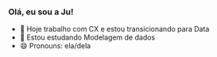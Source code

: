 ### Olá, eu sou a Ju! 

- 🔭 Hoje trabalho com CX e estou transicionando para Data 
- 🌱 Estou estudando Modelagem de dados
- 😄 Pronouns: ela/dela
